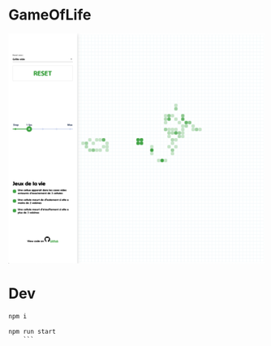 # GameOfLife

![Desktop](/doc/desktop.png?raw=true "Desktop")



# Dev

```
npm i
```
```
npm run start
    ```